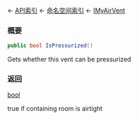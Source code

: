 ← [API索引](Api-Index) ← [命名空间索引](Namespace-Index) ← [IMyAirVent](SpaceEngineers.Game.ModAPI.Ingame.IMyAirVent)

### 概要

```csharp
public bool IsPressurized()
```

Gets whether this vent can be pressurized

### 返回

[bool](https://docs.microsoft.com/en-us/dotnet/api/System.Boolean?view=netframework-4.6)

true if containing room is airtight

